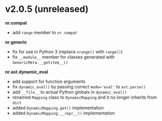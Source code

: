 # v2.0.5 (unreleased)

__nr.compat__

* add `range` member to `nr.compat`

__nr.generic__

* fix for use in Python 3 (replace `xrange()` with `range()`)
* fix `__module__` member for classes generated with `GenericMeta.__getitem__()`

__nr.ast.dynamic_eval__

* add support for function arguments
* fix `dynamic_eval()` by passing correct `mode='eval'` to `ast.parse()`
* add `__file__` to actual Python globals in `dynamic_eval()`
* renamed `Mapping` class to `DynamicMapping` and it no longer inherits from `dict`
* added `DynamicMapping.get()` implementation
* added `DynamicMapping.__repr__()` implementation
